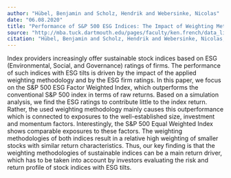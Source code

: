 ```yaml
---
author: "Hübel, Benjamin and Scholz, Hendrik and Webersinke, Nicolas"
date: "06.08.2020"
title: "Performance of S&P 500 ESG Indices: The Impact of Weighting Methodologies and ESG Ratings"
source: "http://mba.tuck.dartmouth.edu/pages/faculty/ken.french/data_library.html"
citation: "Hübel, Benjamin and Scholz, Hendrik and Webersinke, Nicolas, Performance of S&P 500 ESG Indices: The Impact of Weighting Methodologies and ESG Ratings (September 30, 2019). Available at SSRN: https://ssrn.com/abstract=3528309"
---
```


Index providers increasingly offer sustainable stock indices based on ESG (Environmental, Social, and Governance) ratings of firms. The performance of such indices with ESG tilts is driven by the impact of the applied weighting methodology and by the ESG firm ratings. In this paper, we focus on the S&P 500 ESG Factor Weighted Index, which outperforms the conventional S&P 500 index in terms of raw returns. Based on a simulation analysis, we find the ESG ratings to contribute little to the index return. Rather, the used weighting methodology mainly causes this outperformance which is connected to exposures to the well-established size, investment and momentum factors. Interestingly, the S&P 500 Equal Weighted Index shows comparable exposures to these factors. The weighting methodologies of both indices result in a relative high weighting of smaller stocks with similar return characteristics. Thus, our key finding is that the weighting methodologies of sustainable indices can be a main return driver, which has to be taken into account by investors evaluating the risk and return profile of stock indices with ESG tilts.
